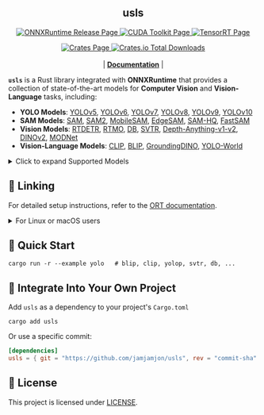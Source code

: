 <p align="center">
    <h2 align="center">usls</h2>
</p>

<p align="center">
    <a href='https://github.com/microsoft/onnxruntime/releases'>
      <img src='https://img.shields.io/badge/ONNXRuntime-v1.19.x-239DFF?style=for-the-badge&logo=onnx' alt='ONNXRuntime Release Page'>
    </a>
    <a href='https://developer.nvidia.com/cuda-toolkit-archive'>
      <img src='https://img.shields.io/badge/CUDA-12.x-76B900?style=for-the-badge&logo=nvidia' alt='CUDA Toolkit Page'>
    </a>
    <a href='https://developer.nvidia.com/tensorrt'>
      <img src='https://img.shields.io/badge/TensorRT-10.x.x.x-76B900?style=for-the-badge&logo=nvidia' alt='TensorRT Page'>
    </a>
</p>

<p align="center">
   <a href='https://crates.io/crates/usls'>
      <img src='https://img.shields.io/crates/v/usls.svg?style=for-the-badge&logo=rust' alt='Crates Page'>
   </a>
   <!-- Documentation Badge -->
<!--    <a href="https://docs.rs/usls">
      <img src='https://img.shields.io/badge/Documents-usls-000000?style=for-the-badge&logo=docs.rs' alt='Documentation'>
   </a> -->
   <!-- Downloads Badge -->
   <a href="">
       <img alt="Crates.io Total Downloads" src="https://img.shields.io/crates/d/usls?style=for-the-badge&color=3ECC5F">
   </a>
    <br>
    <br>
    | <a href="https://docs.rs/usls"><strong>Documentation</strong></a> |
    <br>
</p>

**`usls`** is a Rust library integrated with **ONNXRuntime** that provides a collection of state-of-the-art models for **Computer Vision** and **Vision-Language** tasks, including:

- **YOLO Models**: [YOLOv5](https://github.com/ultralytics/yolov5), [YOLOv6](https://github.com/meituan/YOLOv6), [YOLOv7](https://github.com/WongKinYiu/yolov7), [YOLOv8](https://github.com/ultralytics/ultralytics), [YOLOv9](https://github.com/WongKinYiu/yolov9), [YOLOv10](https://github.com/THU-MIG/yolov10)
- **SAM Models**: [SAM](https://github.com/facebookresearch/segment-anything), [SAM2](https://github.com/facebookresearch/segment-anything-2), [MobileSAM](https://github.com/ChaoningZhang/MobileSAM), [EdgeSAM](https://github.com/chongzhou96/EdgeSAM), [SAM-HQ](https://github.com/SysCV/sam-hq), [FastSAM](https://github.com/CASIA-IVA-Lab/FastSAM)
- **Vision Models**: [RTDETR](https://arxiv.org/abs/2304.08069), [RTMO](https://github.com/open-mmlab/mmpose/tree/main/projects/rtmo), [DB](https://arxiv.org/abs/1911.08947), [SVTR](https://arxiv.org/abs/2205.00159), [Depth-Anything-v1-v2](https://github.com/LiheYoung/Depth-Anything), [DINOv2](https://github.com/facebookresearch/dinov2), [MODNet](https://github.com/ZHKKKe/MODNet)
- **Vision-Language Models**: [CLIP](https://github.com/openai/CLIP), [BLIP](https://arxiv.org/abs/2201.12086), [GroundingDINO](https://github.com/IDEA-Research/GroundingDINO), [YOLO-World](https://github.com/AILab-CVC/YOLO-World)

<details>
<summary>Click to expand Supported Models</summary>

## Supported Models

| Model                                                               | Task / Type                                                                                   | Example                    | CUDA f32 | CUDA f16 | TensorRT f32 | TensorRT f16 |
|---------------------------------------------------------------------|----------------------------------------------------------------------------------------------|----------------------------|----------|----------|--------------|--------------|
| [YOLOv5](https://github.com/ultralytics/yolov5)                    | Classification<br>Object Detection<br>Instance Segmentation                                       | [demo](examples/yolo)      | ✅       | ✅       | ✅           | ✅           |
| [YOLOv6](https://github.com/meituan/YOLOv6)                        | Object Detection                                                                             | [demo](examples/yolo)      | ✅       | ✅       | ✅           | ✅           |
| [YOLOv7](https://github.com/WongKinYiu/yolov7)                     | Object Detection                                                                             | [demo](examples/yolo)      | ✅       | ✅       | ✅           | ✅           |
| [YOLOv8](https://github.com/ultralytics/ultralytics)                | Object Detection<br>Instance Segmentation<br>Classification<br>Oriented Object Detection<br>Keypoint Detection | [demo](examples/yolo)      | ✅       | ✅       | ✅           | ✅           |
| [YOLOv9](https://github.com/WongKinYiu/yolov9)                     | Object Detection                                                                             | [demo](examples/yolo)      | ✅       | ✅       | ✅           | ✅           |
| [YOLOv10](https://github.com/THU-MIG/yolov10)                      | Object Detection                                                                             | [demo](examples/yolo)      | ✅       | ✅       | ✅           | ✅           |
| [RTDETR](https://arxiv.org/abs/2304.08069)                         | Object Detection                                                                             | [demo](examples/yolo)      | ✅       | ✅       | ✅           | ✅           |
| [FastSAM](https://github.com/CASIA-IVA-Lab/FastSAM)                 | Instance Segmentation                                                                         | [demo](examples/yolo)      | ✅       | ✅       | ✅           | ✅           |
| [SAM](https://github.com/facebookresearch/segment-anything)         | Segment Anything                                                                             | [demo](examples/sam)       | ✅       | ✅       |              |              |
| [SAM2](https://github.com/facebookresearch/segment-anything-2)      | Segment Anything                                                                             | [demo](examples/sam)       | ✅       | ✅       |              |              |
| [MobileSAM](https://github.com/ChaoningZhang/MobileSAM)             | Segment Anything                                                                             | [demo](examples/sam)       | ✅       | ✅       |              |              |
| [EdgeSAM](https://github.com/chongzhou96/EdgeSAM)                  | Segment Anything                                                                             | [demo](examples/sam)       | ✅       | ✅       |              |              |
| [SAM-HQ](https://github.com/SysCV/sam-hq)                          | Segment Anything                                                                             | [demo](examples/sam)       | ✅       | ✅       |              |              |
| [YOLO-World](https://github.com/AILab-CVC/YOLO-World)               | Object Detection                                                                             | [demo](examples/yolo)      | ✅       | ✅       | ✅           | ✅           |
| [DINOv2](https://github.com/facebookresearch/dinov2)               | Vision-Self-Supervised                                                                        | [demo](examples/dinov2)    | ✅       | ✅       | ✅           | ✅           |
| [CLIP](https://github.com/openai/CLIP)                             | Vision-Language                                                                             | [demo](examples/clip)      | ✅       | ✅       | ✅ Visual<br>❌ Textual | ✅ Visual<br>❌ Textual |
| [BLIP](https://github.com/salesforce/BLIP)                         | Vision-Language                                                                             | [demo](examples/blip)      | ✅       | ✅       | ✅ Visual<br>❌ Textual | ✅ Visual<br>❌ Textual |
| [DB](https://arxiv.org/abs/1911.08947)                             | Text Detection                                                                               | [demo](examples/db)        | ✅       | ✅       | ✅           | ✅           |
| [SVTR](https://arxiv.org/abs/2205.00159)                           | Text Recognition                                                                            | [demo](examples/svtr)      | ✅       | ✅       | ✅           | ✅           |
| [RTMO](https://github.com/open-mmlab/mmpose/tree/main/projects/rtmo) | Keypoint Detection                                                                          | [demo](examples/rtmo)      | ✅       | ✅       | ❌           | ❌           |
| [YOLOPv2](https://arxiv.org/abs/2208.11434)                        | Panoptic Driving Perception                                                                   | [demo](examples/yolop)     | ✅       | ✅       | ✅           | ✅           |
| [Depth-Anything](https://github.com/LiheYoung/Depth-Anything)      | Monocular Depth Estimation                                                                    | [demo](examples/depth-anything) | ✅       | ✅       | ❌           | ❌           |
| [MODNet](https://github.com/ZHKKKe/MODNet)                         | Image Matting                                                                               | [demo](examples/modnet)    | ✅       | ✅       | ✅           | ✅           |
| [GroundingDINO](https://github.com/IDEA-Research/GroundingDINO)   | Open-Set Detection With Language                                                             | [demo](examples/grounding-dino) | ✅       | ✅       |              |              |

</details>


## 👾 Linking

For detailed setup instructions, refer to the [ORT documentation](https://ort.pyke.io/setup/linking).

<details>
<summary>For Linux or macOS users</summary>

1. Download the ONNXRuntime package from the [Releases page](https://github.com/microsoft/onnxruntime/releases).
2. Set up the library path by exporting the `ORT_DYLIB_PATH` environment variable:
   ```shell
   export ORT_DYLIB_PATH=/path/to/onnxruntime/lib/libonnxruntime.so.1.19.0
</details>


## 🍾 Quick Start

```Shell
cargo run -r --example yolo   # blip, clip, yolop, svtr, db, ...
```

## 🎉 Integrate Into Your Own Project

Add `usls` as a dependency to your project's `Cargo.toml`
```Shell
cargo add usls
```

Or use a specific commit:
```Toml
[dependencies]
usls = { git = "https://github.com/jamjamjon/usls", rev = "commit-sha" }
```

## 🔖 License
This project is licensed under [LICENSE](LICENSE).
